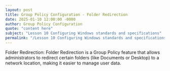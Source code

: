 ```yaml
---
layout: post
title: Group Policy Configuration - Folder Redirection
date: 2025-01-10 12:00:00 -0000
author: Group Policy Configuration
quote: "content here"
subject: "Lesson 10 Configuring Windows standards and specifications"
permalink: "/Lesson 10 Configuring Windows standards and specifications/Group Policy Configuration/Group Policy Configuration - Folder Redirection"
---
```


Folder Redirection: Folder Redirection is a Group Policy feature that allows administrators to redirect certain folders (like Documents or Desktop) to a network location, making it easier to manage user data.
